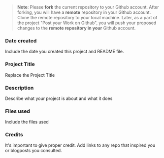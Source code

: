 
>**Note**: Please **fork** the current repository to your Github account. After forking, you will have a **remote** repository in your Github account. Clone the remote repository to your local machine. Later, as a part of the project "Post your Work on Github", you will push your proposed changes to the **remote repository in your** Github account.

### Date created
Include the date you created this project and README file.

### Project Title
Replace the Project Title

### Description
Describe what your project is about and what it does

### Files used
Include the files used

### Credits
It's important to give proper credit. Add links to any repo that inspired you or blogposts you consulted.

